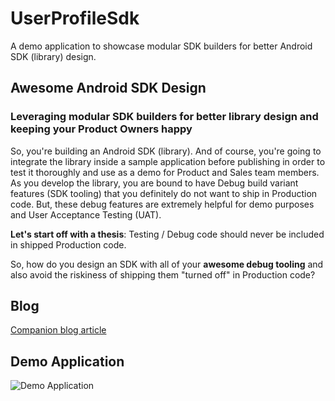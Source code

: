 # UserProfileSdk

A demo application to showcase modular SDK builders for better Android SDK (library) design.

## Awesome Android SDK Design
### Leveraging modular SDK builders for better library design and keeping your Product Owners happy

So, you're building an Android SDK (library). And of course, you're going to integrate the library inside a sample application before publishing in order to test it thoroughly and use as a demo for Product and Sales team members. As you develop the library, you are bound to have Debug build variant features (SDK tooling) that you definitely do not want to ship in Production code. But, these debug features are extremely helpful for demo purposes and User Acceptance Testing (UAT).

**Let's start off with a thesis**:
Testing / Debug code should never be included in shipped Production code.

So, how do you design an SDK with all of your **awesome debug tooling** and also avoid the riskiness of shipping them "turned off" in Production code?

## Blog
[Companion blog article](https://medium.com/capital-one-tech/awesome-android-sdk-design-fef427604546?sk=e0ddc22f40bfe544aa2b45d83b0c5734)

## Demo Application
![Demo Application](UserProfileSdkDemo.gif)
